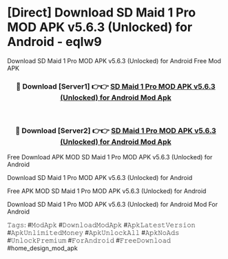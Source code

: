 # [Direct] Download SD Maid 1 Pro MOD APK v5.6.3 (Unlocked) for Android - eqlw9
Download SD Maid 1 Pro MOD APK v5.6.3 (Unlocked) for Android Free Mod APK

<div align="center">
<h3>🔴 Download [Server1] 👉👉 <a href="https://apk-comot.site?title=SD_Maid_1_Pro_MOD_APK_v5.6.3_(Unlocked)_for_Android">SD Maid 1 Pro MOD APK v5.6.3 (Unlocked) for Android Mod Apk</a></h3><br>

<h3>🔴 Download [Server2] 👉👉 <a href="https://apk-comot.site?title=SD_Maid_1_Pro_MOD_APK_v5.6.3_(Unlocked)_for_Android">SD Maid 1 Pro MOD APK v5.6.3 (Unlocked) for Android Mod Apk</a></h3>
</div>


Free Download APK MOD SD Maid 1 Pro MOD APK v5.6.3 (Unlocked) for Android

Download SD Maid 1 Pro MOD APK v5.6.3 (Unlocked) for Android 

Free APK MOD SD Maid 1 Pro MOD APK v5.6.3 (Unlocked) for Android 

Download SD Maid 1 Pro MOD APK v5.6.3 (Unlocked) for Android Mod For Android

𝚃𝚊𝚐𝚜: #𝙼𝚘𝚍𝙰𝚙𝚔 #𝙳𝚘𝚠𝚗𝚕𝚘𝚊𝚍𝙼𝚘𝚍𝙰𝚙𝚔 #𝙰𝚙𝚔𝙻𝚊𝚝𝚎𝚜𝚝𝚅𝚎𝚛𝚜𝚒𝚘𝚗 #𝙰𝚙𝚔𝚄𝚗𝚕𝚒𝚖𝚒𝚝𝚎𝚍𝙼𝚘𝚗𝚎𝚢 #𝙰𝚙𝚔𝚄𝚗𝚕𝚘𝚌𝚔𝙰𝚕𝚕 #𝙰𝚙𝚔𝙽𝚘𝙰𝚍𝚜 #𝚄𝚗𝚕𝚘𝚌𝚔𝙿𝚛𝚎𝚖𝚒𝚞𝚖 #𝙵𝚘𝚛𝙰𝚗𝚍𝚛𝚘𝚒𝚍 #𝙵𝚛𝚎𝚎𝙳𝚘𝚠𝚗𝚕𝚘𝚊𝚍 #home_design_mod_apk